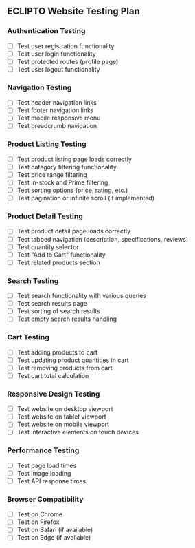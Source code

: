 ## ECLIPTO Website Testing Plan

### Authentication Testing
- [ ] Test user registration functionality
- [ ] Test user login functionality
- [ ] Test protected routes (profile page)
- [ ] Test user logout functionality

### Navigation Testing
- [ ] Test header navigation links
- [ ] Test footer navigation links
- [ ] Test mobile responsive menu
- [ ] Test breadcrumb navigation

### Product Listing Testing
- [ ] Test product listing page loads correctly
- [ ] Test category filtering functionality
- [ ] Test price range filtering
- [ ] Test in-stock and Prime filtering
- [ ] Test sorting options (price, rating, etc.)
- [ ] Test pagination or infinite scroll (if implemented)

### Product Detail Testing
- [ ] Test product detail page loads correctly
- [ ] Test tabbed navigation (description, specifications, reviews)
- [ ] Test quantity selector
- [ ] Test "Add to Cart" functionality
- [ ] Test related products section

### Search Testing
- [ ] Test search functionality with various queries
- [ ] Test search results page
- [ ] Test sorting of search results
- [ ] Test empty search results handling

### Cart Testing
- [ ] Test adding products to cart
- [ ] Test updating product quantities in cart
- [ ] Test removing products from cart
- [ ] Test cart total calculation

### Responsive Design Testing
- [ ] Test website on desktop viewport
- [ ] Test website on tablet viewport
- [ ] Test website on mobile viewport
- [ ] Test interactive elements on touch devices

### Performance Testing
- [ ] Test page load times
- [ ] Test image loading
- [ ] Test API response times

### Browser Compatibility
- [ ] Test on Chrome
- [ ] Test on Firefox
- [ ] Test on Safari (if available)
- [ ] Test on Edge (if available)
